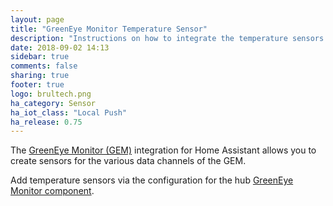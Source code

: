 ```yaml
---
layout: page
title: "GreenEye Monitor Temperature Sensor"
description: "Instructions on how to integrate the temperature sensors on your Greeneye Monitor into Home Assistant."
date: 2018-09-02 14:13
sidebar: true
comments: false
sharing: true
footer: true
logo: brultech.png
ha_category: Sensor
ha_iot_class: "Local Push"
ha_release: 0.75
---
```


The [GreenEye Monitor (GEM)](http://www.brultech.com/greeneye/) integration for Home Assistant allows you to create sensors for the various data channels of the GEM.

Add temperature sensors via the configuration for the hub [GreenEye Monitor component](/components/greeneye_monitor/).
